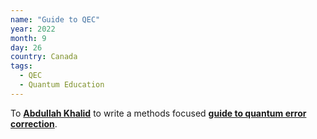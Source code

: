 ```yaml
---
name: "Guide to QEC" 
year: 2022
month: 9
day: 26
country: Canada
tags:
  - QEC
  - Quantum Education
---
```

To **[Abdullah Khalid](https://twitter.com/abdullahkhalids)** to write a methods focused **[guide to quantum error correction](https://abdullahkhalid.com/qecft/)**.

